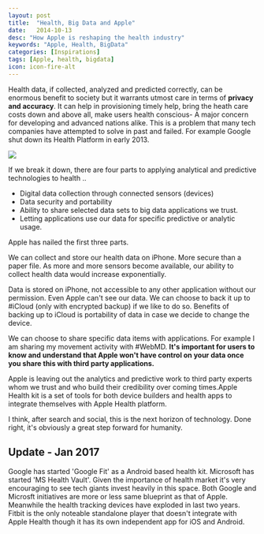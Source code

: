 ```yaml
---
layout: post
title:  "Health, Big Data and Apple"
date:   2014-10-13
desc: "How Apple is reshaping the health industry"
keywords: "Apple, Health, BigData"
categories: [Inspirations]
tags: [Apple, health, bigdata]
icon: icon-fire-alt
---
```


Health data, if collected, analyzed and predicted correctly, can be enormous benefit to society but it warrants utmost care in terms of **privacy and accuracy**. It can help in provisioning timely help, bring the heath care costs down and above all, make users health conscious- A  major concern for developing and advanced nations alike. This is a problem that many tech companies have attempted to solve in past and failed. For example Google shut down its Health Platform in early 2013.  

![](/homepage/static/img/blog/AmJBlog/AppleHealth.jpg)

If we break it down, there are four parts to applying analytical and predictive  technologies to health ..

* Digital data collection through connected sensors (devices)
* Data security and portability 
* Ability to share selected data sets to big data applications we trust. 
* Letting applications use our data for specific predictive or analytic usage.

Apple has nailed the first three parts. 

We can collect and store our health data on iPhone. More secure than a paper file. As more and more sensors become available, our ability to collect health data would increase exponentially.

Data is stored on iPhone, not accessible to any other application without our permission. Even Apple can't see our data.  We can choose to back it up to #iCloud (only with  encrypted backup) if we like to do so. Benefits of backing up to iCloud is  portability of data in case we decide to change the device. 

We can choose to share specific data items with applications. For example I am sharing my movement activity with #WebMD. **It's important for users to know and understand that Apple won't have control on your data once you share this with third party applications.**

Apple is leaving out the analytics and predictive work to third party experts whom we trust and who build their credibility over coming times.Apple Health kit is a set of tools for both device builders and health apps to integrate themselves with Apple Health platform. 

I think, after search and social,  this is the next horizon of technology. Done right, it's obviously a great step forward for humanity.

## Update - Jan 2017


Google has started 'Google Fit' as a Android based health kit. Microsoft has started 'MS Health Vault'. Given the importance of health market it's very encouraging to see tech giants invest heavily in this space. Both Google and Microsft initiatives are more or less same blueprint as that of Apple. Meanwhile the health tracking devices have exploded in last two years. Fitbit is the only noteable standalone player that doesn't integrate with Apple Health though it has its own independent app for iOS and Android. 
